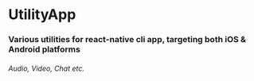 # UtilityApp

### Various utilities for react-native cli app, targeting both iOS & Android platforms

###### Audio, Video, Chat etc.
